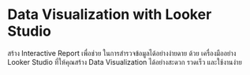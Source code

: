 # Data Visualization with Looker Studio

สร้าง Interactive Report เพื่อช่วย ในการสำรวจข้อมูลได้อย่างง่ายดาย ด้วย เครื่องมืออย่าง
Looker Studio ที่ให้คุณสร้าง Data Visualization ได้อย่างสะดวก รวดเร็ว และใช้งานง่าย
